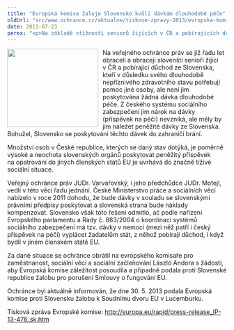 ```yaml
---
title: "Evropská komise žaluje Slovensko kvůli dávkám dlouhodobé péče"
oldUrl: "src/www.ochrance.cz/aktualne/tiskove-zpravy-2013/evropska-komise-zaluje-slovensko-kvuli-davkam-dlouhodobe-pece"
date: 2013-07-23
perex: "<p>Na základě stížností seniorů žijících v ČR a pobírajících důchod ze Slovenska upozornil ochránce Evropskou komisi , že slovenská vláda trvale odmítá vyplácet dávky dlouhodobé péče svým důchodcům pobývajícím v zahraničí, přestože tuto povinnost ukládá nařízení Evropského parlamentu a Rady. </p>"
---
```


<!-- imported from the old website -->

<p><img src="https://www.ochrance.cz/uploads/RTEmagicC_EU.jpg.jpg" style="PADDING-RIGHT: 10px; FLOAT: left" height="180" width="209" alt="" />Na veřejného ochránce práv se již řadu let obraceli a obracejí slovenští senioři žijící v ČR a pobírající důchod ze Slovenska, kteří v důsledku svého dlouhodobě nepříznivého zdravotního stavu potřebují pomoc jiné osoby, ale není jim poskytována žádná dávka dlouhodobé péče. Z českého systému sociálního zabezpečení jim nárok na dávky (příspěvek na péči) nevzniká, ale měly by jim náležet peněžité dávky ze Slovenska. Bohužel, Slovensko se poskytování těchto dávek do zahraničí brání. </p><p>Množství osob v České republice, kterých se daný stav dotýká, je poměrně vysoké a neochota slovenských orgánů poskytovat peněžitý příspěvek na opatrování do jiných členských států EU je uvrhává do značně tíživé sociální situace.</p><p>Veřejný ochránce práv JUDr. Varvařovský, i jeho předchůdce JUDr. Motejl, vedli v této věci řadu jednání. České Ministerstvo práce a sociálních věcí nabízelo v roce 2011 dohodu, že bude dávky v souladu se slovenskými právními předpisy poskytovat a slovenská strana bude náklady kompenzovat. Slovensko však toto řešení odmítlo, ač podle nařízení Evropského parlamentu a Rady č. 883/2004 o koordinaci systémů sociálního zabezpečení má tzv. dávky v nemoci (mezi něž patří i český příspěvek na péči) vyplácet žadatelům stát, z něhož pobírají důchod, i když bydlí v jiném členském státě EU.</p><p>Za dané situace se ochránce obrátil na evropského komisaře pro zaměstnanost, sociální věci a sociální začleňování László Andora s žádostí, aby Evropská komise záležitost posoudila a případně podala proti Slovenské republice žalobu pro porušení Smlouvy o fungování EU.</p><p>Ochránce byl aktuálně informován, že dne 30. 5. 2013 podala Evropská komise proti Slovensku žalobu k Soudnímu dvoru EU v Lucemburku.</p><p>Tisková zpráva Evropské komise: <a title="Otevření do nového okna" href="http://europa.eu/rapid/press-release_IP-13-476_sk.htm" target="_blank">http://europa.eu/rapid/press-release_IP-13-476_sk.htm</a> <img alt="" src="https://www.ochrance.cz/typo3/ext/od_linkdesc/icons/external.gif" class="od_linkdesc_icon_external" /> </p>

